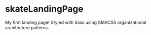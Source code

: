 # skateLandingPage
My first landing page! Styled with Sass using SMACSS organizational architecture patterns.
